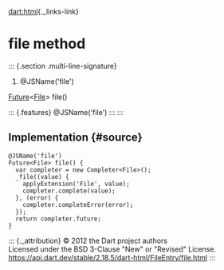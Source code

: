[dart:html](../../dart-html/dart-html-library){._links-link}

file method
===========

::: {.section .multi-line-signature}
<div>

1.  \@JSName(\'file\')

</div>

[Future](../../dart-async/future-class)\<[File](../file-class)\> file()

::: {.features}
\@JSName(\'file\')
:::
:::

Implementation {#source}
--------------

``` {.language-dart data-language="dart"}
@JSName('file')
Future<File> file() {
  var completer = new Completer<File>();
  _file((value) {
    applyExtension('File', value);
    completer.complete(value);
  }, (error) {
    completer.completeError(error);
  });
  return completer.future;
}
```

::: {._attribution}
© 2012 the Dart project authors\
Licensed under the BSD 3-Clause \"New\" or \"Revised\" License.\
<https://api.dart.dev/stable/2.18.5/dart-html/FileEntry/file.html>
:::
